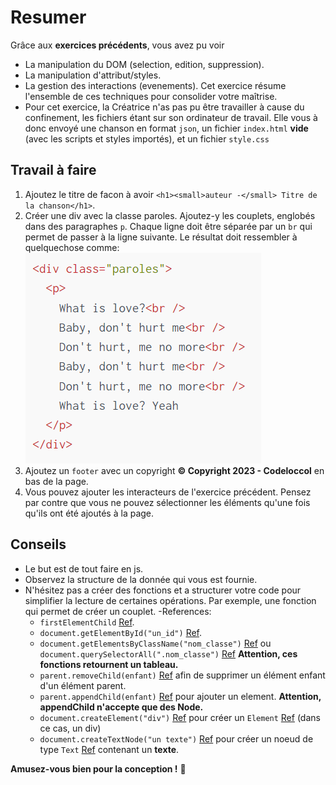 # Resumer

Grâce aux **exercices précédents**, vous avez pu voir

- La manipulation du DOM (selection, edition, suppression).
- La manipulation d'attribut/styles.
- La gestion des interactions (evenements). Cet exercice résume l'ensemble de ces techniques pour consolider votre maîtrise.
- Pour cet exercice, la Créatrice n'as pas pu être travailler à cause du confinement, les fichiers étant sur son ordinateur de travail. Elle vous à donc envoyé une chanson en format `json`, un fichier `index.html` **vide** (avec les scripts et styles importés), et un fichier `style.css`

## Travail à faire

1. Ajoutez le titre de facon à avoir `<h1><small>auteur -</small> Titre de la chanson</h1>`.
2. Créer une div avec la classe paroles. Ajoutez-y les couplets, englobés dans des paragraphes `p`. Chaque ligne doit être séparée par un `br` qui permet de passer à la ligne suivante. Le résultat doit ressembler à quelquechose comme:  ![Texte alternatif](./images/paroles.png "Paroles")
3. Ajoutez un `footer` avec un copyright **© Copyright 2023 - Codeloccol** en bas de la page.
4. Vous pouvez ajouter les interacteurs de l'exercice précédent.  Pensez par contre que vous ne pouvez sélectionner les éléments qu'une fois qu'ils ont été ajoutés à la page.

## Conseils

- Le but est de tout faire en js.
- Observez la structure de la donnée qui vous est fournie.
- N'hésitez pas a créer des fonctions et a structurer votre code pour simplifier la lecture de certaines opérations. Par exemple, une fonction qui permet de créer un couplet.
-References:
  - `firstElementChild` [Ref](https://developer.mozilla.org/fr/docs/Web/API/ParentNode/firstElementChild).
  - `document.getElementById("un_id")` [Ref](https://developer.mozilla.org/fr/docs/Web/API/Document/getElementById).
  - `document.getElementsByClassName("nom_classe")` [Ref](https://developer.mozilla.org/fr/docs/Web/API/Element/getElementsByClassName) ou `document.querySelectorAll(".nom_classe")` [Ref](https://developer.mozilla.org/fr/docs/Web/API/Document/querySelectorAll)
    **Attention, ces fonctions retournent un tableau.**
  - `parent.removeChild(enfant)` [Ref](https://developer.mozilla.org/fr/docs/Web/API/Node/removeChild) afin de supprimer un élément enfant d'un élément parent.
  - `parent.appendChild(enfant)` [Ref](https://developer.mozilla.org/fr/docs/Web/API/Node/appendChild) pour ajouter un element.
    **Attention, appendChild n'accepte que des Node.**
  - `document.createElement("div")` [Ref](https://developer.mozilla.org/fr/docs/Web/API/Document/createElement) pour créer un `Element` [Ref](https://developer.mozilla.org/fr/docs/Web/API/Element) (dans ce cas, un div)
  - `document.createTextNode("un texte")` [Ref](https://developer.mozilla.org/fr/docs/Web/API/Document/createTextNode) pour créer un noeud de type `Text` [Ref](https://developer.mozilla.org/fr/docs/Web/API/Text) contenant un **texte**.

**Amusez-vous bien pour la conception !** 🚀
